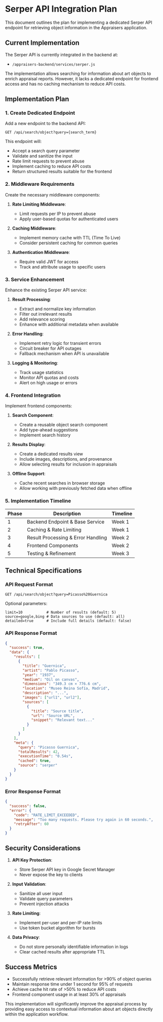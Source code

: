 # Serper API Integration Plan

This document outlines the plan for implementing a dedicated Serper API endpoint for retrieving object information in the Appraisers application.

## Current Implementation

The Serper API is currently integrated in the backend at:
- `/appraisers-backend/services/serper.js`

The implementation allows searching for information about art objects to enrich appraisal reports. However, it lacks a dedicated endpoint for frontend access and has no caching mechanism to reduce API costs.

## Implementation Plan

### 1. Create Dedicated Endpoint

Add a new endpoint to the backend API:

```
GET /api/search/object?query={search_term}
```

This endpoint will:
- Accept a search query parameter
- Validate and sanitize the input
- Rate limit requests to prevent abuse
- Implement caching to reduce API costs
- Return structured results suitable for the frontend

### 2. Middleware Requirements

Create the necessary middleware components:

1. **Rate Limiting Middleware**:
   - Limit requests per IP to prevent abuse
   - Apply user-based quotas for authenticated users

2. **Caching Middleware**:
   - Implement memory cache with TTL (Time To Live)
   - Consider persistent caching for common queries

3. **Authentication Middleware**:
   - Require valid JWT for access
   - Track and attribute usage to specific users

### 3. Service Enhancement

Enhance the existing Serper API service:

1. **Result Processing**:
   - Extract and normalize key information
   - Filter out irrelevant results
   - Add relevance scoring
   - Enhance with additional metadata when available

2. **Error Handling**:
   - Implement retry logic for transient errors
   - Circuit breaker for API outages
   - Fallback mechanism when API is unavailable

3. **Logging & Monitoring**:
   - Track usage statistics
   - Monitor API quotas and costs
   - Alert on high usage or errors

### 4. Frontend Integration

Implement frontend components:

1. **Search Component**:
   - Create a reusable object search component
   - Add type-ahead suggestions
   - Implement search history

2. **Results Display**:
   - Create a dedicated results view
   - Include images, descriptions, and provenance
   - Allow selecting results for inclusion in appraisals

3. **Offline Support**:
   - Cache recent searches in browser storage
   - Allow working with previously fetched data when offline

### 5. Implementation Timeline

| Phase | Description | Timeline |
|-------|-------------|----------|
| 1 | Backend Endpoint & Base Service | Week 1 |
| 2 | Caching & Rate Limiting | Week 1 |
| 3 | Result Processing & Error Handling | Week 2 |
| 4 | Frontend Components | Week 2 |
| 5 | Testing & Refinement | Week 3 |

## Technical Specifications

### API Request Format

```
GET /api/search/object?query=Picasso%20Guernica
```

Optional parameters:
```
limit=10           # Number of results (default: 5)
source=google,bing # Data sources to use (default: all)
detailed=true      # Include full details (default: false)
```

### API Response Format

```json
{
  "success": true,
  "data": {
    "results": [
      {
        "title": "Guernica",
        "artist": "Pablo Picasso",
        "year": "1937",
        "medium": "Oil on canvas",
        "dimensions": "349.3 cm × 776.6 cm",
        "location": "Museo Reina Sofía, Madrid",
        "description": "...",
        "images": ["url1", "url2"],
        "sources": [
          {
            "title": "Source title",
            "url": "Source URL",
            "snippet": "Relevant text..."
          }
        ]
      }
    ],
    "meta": {
      "query": "Picasso Guernica",
      "totalResults": 42,
      "executionTime": "0.54s",
      "cached": true,
      "source": "serper"
    }
  }
}
```

### Error Response Format

```json
{
  "success": false,
  "error": {
    "code": "RATE_LIMIT_EXCEEDED",
    "message": "Too many requests. Please try again in 60 seconds.",
    "retryAfter": 60
  }
}
```

## Security Considerations

1. **API Key Protection**:
   - Store Serper API key in Google Secret Manager
   - Never expose the key to clients

2. **Input Validation**:
   - Sanitize all user input
   - Validate query parameters
   - Prevent injection attacks

3. **Rate Limiting**:
   - Implement per-user and per-IP rate limits
   - Use token bucket algorithm for bursts

4. **Data Privacy**:
   - Do not store personally identifiable information in logs
   - Clear cached results after appropriate TTL

## Success Metrics

- Successfully retrieve relevant information for >90% of object queries
- Maintain response time under 1 second for 95% of requests
- Achieve cache hit rate of >50% to reduce API costs
- Frontend component usage in at least 30% of appraisals

This implementation will significantly improve the appraisal process by providing easy access to contextual information about art objects directly within the application workflow.